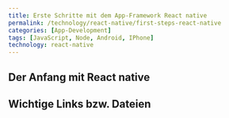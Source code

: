 ```yaml
---
title: Erste Schritte mit dem App-Framework React native
permalink: /technology/react-native/first-steps-react-native
categories: [App-Development]
tags: [JavaScript, Node, Android, IPhone]
technology: react-native
---
```




## Der Anfang mit React native

## Wichtige Links bzw. Dateien

